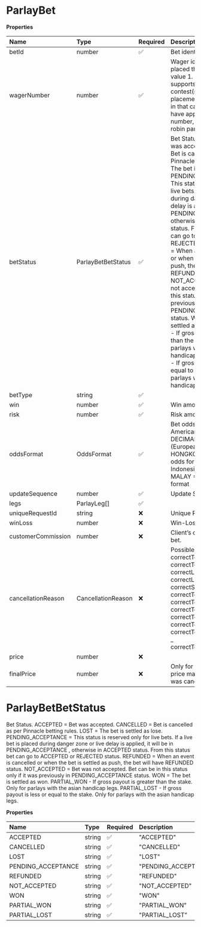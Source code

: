 # ParlayBet

**Properties**

| Name               | Type               | Required | Description                                                                                                                                                                                                                                                                                                                                                                                                                                                                                                                                                                                                                                                                                                                                                                                                                                                                                          |
| :----------------- | :----------------- | :------- | :--------------------------------------------------------------------------------------------------------------------------------------------------------------------------------------------------------------------------------------------------------------------------------------------------------------------------------------------------------------------------------------------------------------------------------------------------------------------------------------------------------------------------------------------------------------------------------------------------------------------------------------------------------------------------------------------------------------------------------------------------------------------------------------------------------------------------------------------------------------------------------------------------- |
| betId              | number             | ✅       | Bet identification                                                                                                                                                                                                                                                                                                                                                                                                                                                                                                                                                                                                                                                                                                                                                                                                                                                                                   |
| wagerNumber        | number             | ✅       | Wager identification. All bets placed thru the API will have value 1. Website Classic view supports multiple contest(special) bets placement in the same bet slip in that case the bet would have appropriate wager number, as well as all round robin parlay bets.                                                                                                                                                                                                                                                                                                                                                                                                                                                                                                                                                                                                                                  |
| betStatus          | ParlayBetBetStatus | ✅       | Bet Status. ACCEPTED = Bet was accepted. CANCELLED = Bet is cancelled as per Pinnacle betting rules. LOST = The bet is settled as lose. PENDING_ACCEPTANCE = This status is reserved only for live bets. If a live bet is placed during danger zone or live delay is applied, it will be in PENDING_ACCEPTANCE , otherwise in ACCEPTED status. From this status bet can go to ACCEPTED or REJECTED status. REFUNDED = When an event is cancelled or when the bet is settled as push, the bet will have REFUNDED status. NOT_ACCEPTED = Bet was not accepted. Bet can be in this status only if it was previously in PENDING_ACCEPTANCE status. WON = The bet is settled as won. PARTIAL_WON - If gross payout is greater than the stake. Only for parlays with the asian handicap legs. PARTIAL_LOST - If gross payout is less or equal to the stake. Only for parlays with the asian handicap legs. |
| betType            | string             | ✅       |                                                                                                                                                                                                                                                                                                                                                                                                                                                                                                                                                                                                                                                                                                                                                                                                                                                                                                      |
| win                | number             | ✅       | Win amount.                                                                                                                                                                                                                                                                                                                                                                                                                                                                                                                                                                                                                                                                                                                                                                                                                                                                                          |
| risk               | number             | ✅       | Risk amount.                                                                                                                                                                                                                                                                                                                                                                                                                                                                                                                                                                                                                                                                                                                                                                                                                                                                                         |
| oddsFormat         | OddsFormat         | ✅       | Bet odds format. AMERICAN = American odds format, DECIMAL = Decimal (European) odds format, HONGKONG = Hong Kong odds format, INDONESIAN = Indonesian odds format, MALAY = Malaysian odds format                                                                                                                                                                                                                                                                                                                                                                                                                                                                                                                                                                                                                                                                                                     |
| updateSequence     | number             | ✅       | Update Sequence                                                                                                                                                                                                                                                                                                                                                                                                                                                                                                                                                                                                                                                                                                                                                                                                                                                                                      |
| legs               | ParlayLeg[]        | ✅       |                                                                                                                                                                                                                                                                                                                                                                                                                                                                                                                                                                                                                                                                                                                                                                                                                                                                                                      |
| uniqueRequestId    | string             | ❌       | Unique Request Id                                                                                                                                                                                                                                                                                                                                                                                                                                                                                                                                                                                                                                                                                                                                                                                                                                                                                    |
| winLoss            | number             | ❌       | Win-Loss for settled bets.                                                                                                                                                                                                                                                                                                                                                                                                                                                                                                                                                                                                                                                                                                                                                                                                                                                                           |
| customerCommission | number             | ❌       | Client’s commission on the bet.                                                                                                                                                                                                                                                                                                                                                                                                                                                                                                                                                                                                                                                                                                                                                                                                                                                                      |
| cancellationReason | CancellationReason | ❌       | Possible keys \: _ correctTeam1Id _ correctTeam2Id _ correctListedPitcher1 _ correctListedPitcher2 _ correctSpread _ correctTotalPoints _ correctTeam1TotalPoints _ correctTeam2TotalPoints _ correctTeam1Score _ correctTeam2Score _ correctTeam1TennisSetsScore _ correctTeam2TennisSetsScore                                                                                                                                                                                                                                                                                                                                                                                                                                                                                                                                                                                                      |
| price              | number             | ❌       |                                                                                                                                                                                                                                                                                                                                                                                                                                                                                                                                                                                                                                                                                                                                                                                                                                                                                                      |
| finalPrice         | number             | ❌       | Only for settled parlay. Final price may differ in case leg was cancelled or half won                                                                                                                                                                                                                                                                                                                                                                                                                                                                                                                                                                                                                                                                                                                                                                                                                |

# ParlayBetBetStatus

Bet Status. ACCEPTED = Bet was accepted. CANCELLED = Bet is cancelled as per Pinnacle betting rules. LOST = The bet is settled as lose. PENDING_ACCEPTANCE = This status is reserved only for live bets. If a live bet is placed during danger zone or live delay is applied, it will be in PENDING_ACCEPTANCE , otherwise in ACCEPTED status. From this status bet can go to ACCEPTED or REJECTED status. REFUNDED = When an event is cancelled or when the bet is settled as push, the bet will have REFUNDED status. NOT_ACCEPTED = Bet was not accepted. Bet can be in this status only if it was previously in PENDING_ACCEPTANCE status. WON = The bet is settled as won. PARTIAL_WON - If gross payout is greater than the stake. Only for parlays with the asian handicap legs. PARTIAL_LOST - If gross payout is less or equal to the stake. Only for parlays with the asian handicap legs.

**Properties**

| Name               | Type   | Required | Description          |
| :----------------- | :----- | :------- | :------------------- |
| ACCEPTED           | string | ✅       | "ACCEPTED"           |
| CANCELLED          | string | ✅       | "CANCELLED"          |
| LOST               | string | ✅       | "LOST"               |
| PENDING_ACCEPTANCE | string | ✅       | "PENDING_ACCEPTANCE" |
| REFUNDED           | string | ✅       | "REFUNDED"           |
| NOT_ACCEPTED       | string | ✅       | "NOT_ACCEPTED"       |
| WON                | string | ✅       | "WON"                |
| PARTIAL_WON        | string | ✅       | "PARTIAL_WON"        |
| PARTIAL_LOST       | string | ✅       | "PARTIAL_LOST"       |
